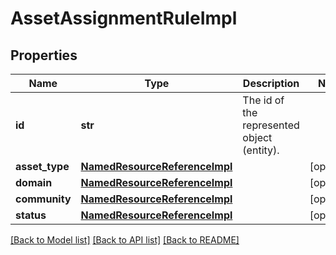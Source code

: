# AssetAssignmentRuleImpl

## Properties
Name | Type | Description | Notes
------------ | ------------- | ------------- | -------------
**id** | **str** | The id of the represented object (entity). | 
**asset_type** | [**NamedResourceReferenceImpl**](NamedResourceReferenceImpl.md) |  | [optional] 
**domain** | [**NamedResourceReferenceImpl**](NamedResourceReferenceImpl.md) |  | [optional] 
**community** | [**NamedResourceReferenceImpl**](NamedResourceReferenceImpl.md) |  | [optional] 
**status** | [**NamedResourceReferenceImpl**](NamedResourceReferenceImpl.md) |  | [optional] 

[[Back to Model list]](../README.md#documentation-for-models) [[Back to API list]](../README.md#documentation-for-api-endpoints) [[Back to README]](../README.md)

